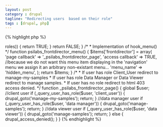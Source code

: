 ```yaml
---
layout: post
category : drupal
tagline: "Redirecting users  based on their role"
tags : [drupal, php]
---
```


{% highlight php %}
<?php

/* Helper function
 * If user has any role return TRUE.
 */

function _query_user_has_role($user, $role){
  if (in_array($role, $user->roles)) {
    return TRUE;
   }
  return FALSE;
}

/*
 * Implementation of hook_menu()
 */

function psilabs_frontdirector_menu() {
  $items['frontdirector'] = array(
    'page callback' => '_psilabs_frontdirector_page',
    'access callback' => TRUE,
    //because we do not want this menu item displaying in the 'navigation' menu we assign it an arbitrary non-existant menu... 
    'menu_name' => 'hidden_menu',
  );
  return $items;
}

/*
 * If user has role Client_User redirect to manage-my-samples
 * If user has role Data Manager or Data Viewer redirect to manage samples.
 * If user has no role redirect to html 403 access denied.
 */

function _psilabs_frontdirector_page() {
  global $user;

  //client user
  if (_query_user_has_role($user, 'client_user')) {
    drupal_goto('manage-my-samples');
    return;
  }
  //data manager user
  if (_query_user_has_role($user, 'data manager')) {
    drupal_goto('manage-samples');
    return;
  }
  //data viewer user
  if (_query_user_has_role($user, 'data viewer')) {
    drupal_goto('manage-samples');
    return;
  }
  else {
    drupal_access_denied();
  }
}

{% endhighlight %}
